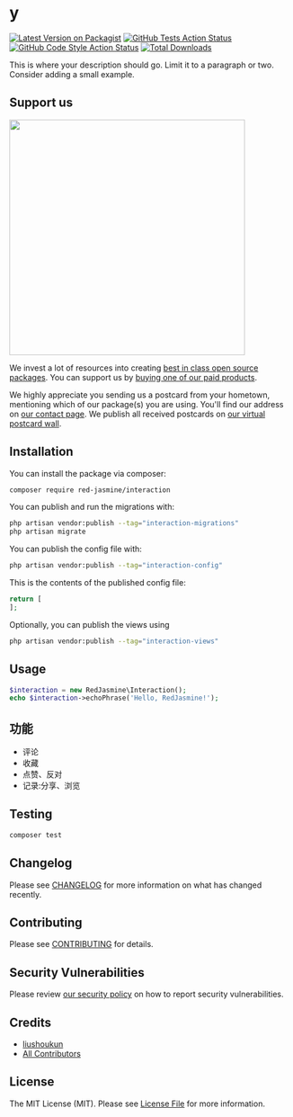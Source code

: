 # y

[![Latest Version on Packagist](https://img.shields.io/packagist/v/red-jasmine/interaction.svg?style=flat-square)](https://packagist.org/packages/red-jasmine/interaction)
[![GitHub Tests Action Status](https://img.shields.io/github/actions/workflow/status/red-jasmine/interaction/run-tests.yml?branch=main&label=tests&style=flat-square)](https://github.com/red-jasmine/interaction/actions?query=workflow%3Arun-tests+branch%3Amain)
[![GitHub Code Style Action Status](https://img.shields.io/github/actions/workflow/status/red-jasmine/interaction/fix-php-code-style-issues.yml?branch=main&label=code%20style&style=flat-square)](https://github.com/red-jasmine/interaction/actions?query=workflow%3A"Fix+PHP+code+style+issues"+branch%3Amain)
[![Total Downloads](https://img.shields.io/packagist/dt/red-jasmine/interaction.svg?style=flat-square)](https://packagist.org/packages/red-jasmine/interaction)

This is where your description should go. Limit it to a paragraph or two. Consider adding a small example.

## Support us

[<img src="https://github-ads.s3.eu-central-1.amazonaws.com/interaction.jpg?t=1" width="419px" />](https://spatie.be/github-ad-click/interaction)

We invest a lot of resources into creating [best in class open source packages](https://spatie.be/open-source). You can support us by [buying one of our paid products](https://spatie.be/open-source/support-us).

We highly appreciate you sending us a postcard from your hometown, mentioning which of our package(s) you are using. You'll find our address on [our contact page](https://spatie.be/about-us). We publish all received postcards on [our virtual postcard wall](https://spatie.be/open-source/postcards).

## Installation

You can install the package via composer:

```bash
composer require red-jasmine/interaction
```

You can publish and run the migrations with:

```bash
php artisan vendor:publish --tag="interaction-migrations"
php artisan migrate
```

You can publish the config file with:

```bash
php artisan vendor:publish --tag="interaction-config"
```

This is the contents of the published config file:

```php
return [
];
```

Optionally, you can publish the views using

```bash
php artisan vendor:publish --tag="interaction-views"
```

## Usage

```php
$interaction = new RedJasmine\Interaction();
echo $interaction->echoPhrase('Hello, RedJasmine!');
```

## 功能
- 评论
- 收藏
- 点赞、反对
- 记录:分享、浏览

## Testing

```bash
composer test
```

## Changelog

Please see [CHANGELOG](CHANGELOG.md) for more information on what has changed recently.

## Contributing

Please see [CONTRIBUTING](CONTRIBUTING.md) for details.

## Security Vulnerabilities

Please review [our security policy](../../security/policy) on how to report security vulnerabilities.

## Credits

- [liushoukun](https://github.com/red-jasmine)
- [All Contributors](../../contributors)

## License

The MIT License (MIT). Please see [License File](LICENSE.md) for more information.
